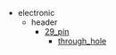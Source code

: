 * electronic
  * header
    * [29_pin](electronic/header/29_pin)
      * [through_hole](electronic/header/29_pin/through_hole)

